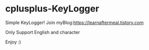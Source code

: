 # cplusplus-KeyLogger
Simple KeyLogger!      Join myBlog:https://learnaftermeal.tistory.com



Only Support English and character



Enjoy :)

